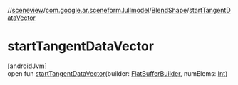 //[sceneview](../../../index.md)/[com.google.ar.sceneform.lullmodel](../index.md)/[BlendShape](index.md)/[startTangentDataVector](start-tangent-data-vector.md)

# startTangentDataVector

[androidJvm]\
open fun [startTangentDataVector](start-tangent-data-vector.md)(builder: [FlatBufferBuilder](../../com.google.flatbuffers/-flat-buffer-builder/index.md), numElems: [Int](https://kotlinlang.org/api/latest/jvm/stdlib/kotlin/-int/index.html))
